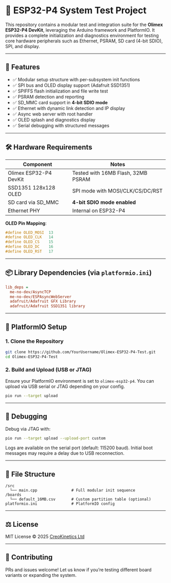 # 🚀 ESP32-P4 System Test Project

This repository contains a modular test and integration suite for the **Olimex ESP32-P4 DevKit**, leveraging the Arduino framework and PlatformIO. It provides a complete initialization and diagnostics environment for testing core hardware peripherals such as Ethernet, PSRAM, SD card (4-bit SDIO), SPI, and display.

---

## 🧩 Features

- ✅ Modular setup structure with per-subsystem init functions
- ✅ SPI bus and OLED display support (Adafruit SSD1351)
- ✅ SPIFFS flash initialization and file write test
- ✅ PSRAM detection and reporting
- ✅ SD_MMC card support in **4-bit SDIO mode**
- ✅ Ethernet with dynamic link detection and IP display
- ✅ Async web server with root handler
- ✅ OLED splash and diagnostics display
- ✅ Serial debugging with structured messages

---

## 🛠️ Hardware Requirements

| Component             | Notes                               |
|----------------------|--------------------------------------|
| Olimex ESP32-P4 DevKit | Tested with 16MB Flash, 32MB PSRAM  |
| SSD1351 128x128 OLED | SPI mode with MOSI/CLK/CS/DC/RST    |
| SD card via SD_MMC   | **4-bit SDIO mode enabled**          |
| Ethernet PHY         | Internal on ESP32-P4                 |

**OLED Pin Mapping**:
```cpp
#define OLED_MOSI  13
#define OLED_CLK   14
#define OLED_CS    15
#define OLED_DC    16
#define OLED_RST   17
```

---

## 📦 Library Dependencies (via `platformio.ini`)

```ini
lib_deps =
  me-no-dev/AsyncTCP
  me-no-dev/ESPAsyncWebServer
  adafruit/Adafruit GFX Library
  adafruit/Adafruit SSD1351 library
```

---

## 🔧 PlatformIO Setup

### 1. Clone the Repository

```bash
git clone https://github.com/YourUsername/Olimex-ESP32-P4-Test.git
cd Olimex-ESP32-P4-Test
```

### 2. Build and Upload (USB or JTAG)

Ensure your PlatformIO environment is set to `olimex-esp32-p4`. You can upload via USB serial or JTAG depending on your config.

```bash
pio run --target upload
```

---

## 🐛 Debugging

Debug via JTAG with:

```bash
pio run --target upload --upload-port custom
```

Logs are available on the serial port (default: 115200 baud). Initial boot messages may require a delay due to USB reconnection.

---

## 📁 File Structure

```
/src
  └── main.cpp               # Full modular init sequence
/boards
  └── default_16MB.csv       # Custom partition table (optional)
platformio.ini               # PlatformIO config
```

---

## ⚖️ License

MIT License © 2025 [CreoKinetics Ltd](https://www.creokinetics.com)

---

## 🤝 Contributing

PRs and issues welcome! Let us know if you’re testing different board variants or expanding the system.
